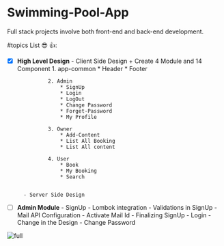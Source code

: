 # Swimming-Pool-App
Full stack projects involve both front-end and back-end development.


#topics List :sunglasses: 👍:


- [x] **High Level Design**
        - Client Side Design
            + Create 4 Module and 14 Component
                1. app-common
                    * Header 
                    * Footer

                2. Admin
                    * SignUp
                    * Login
                    * LogOut
                    * Change Password
                    * Forget-Password
                    * My Profile
                   
                3. Owner
                    * Add-Content
                    * List All Booking
                    * List All content
                   
                4. User
                    * Book
                    * My Booking
                    * Search 


        - Server Side Design
 
 - [ ] **Admin Module**
         - SignUp
         - Lombok integration
         - Validations in SignUp
         - Mail API Configuration
         - Activate Mail Id
         - Finalizing SignUp
         - Login
         - Change in the Design
         - Change Password



![full](https://user-images.githubusercontent.com/97358095/222307543-fc84a45c-616a-4b04-abf9-1e5efcf5bf67.png)

